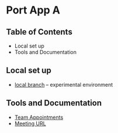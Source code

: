 # Port App A

## Table of Contents
- Local set up
- Tools and Documentation

## Local set up
* [local branch](https://github.com/com619-2021/PortAppA/tree/local) – experimental environment

## Tools and Documentation
- [Team Appointments](https://docs.google.com/spreadsheets/d/1pf8sb0GZlENk5aM6NbGYe3WEL0tovPUmKz8HF5oiwP4/edit?usp=sharing)
- [Meeting URL](https://meet.google.com/dja-zkxc-cka)

